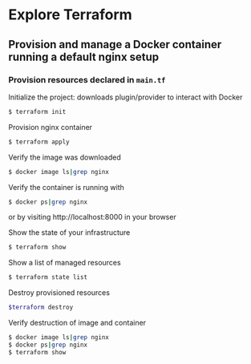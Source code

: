 # Explore Terraform

## Provision and manage a Docker container running a default nginx setup

### Provision resources declared in `main.tf`

Initialize the project: downloads plugin/provider to interact with Docker
```bash
$ terraform init
```

Provision nginx container
```bash
$ terraform apply
```

Verify the image was downloaded
```bash
$ docker image ls|grep nginx
```

Verify the container is running with
```bash
$ docker ps|grep nginx
```
or by visiting http://localhost:8000 in your browser

Show the state of your infrastructure
```bash
$ terraform show
```

Show a list of managed resources
```bash
$ terraform state list
```

Destroy provisioned resources
```bash
$terraform destroy
```

Verify destruction of image and container
```bash
$ docker image ls|grep nginx
$ docker ps|grep nginx
$ terraform show
